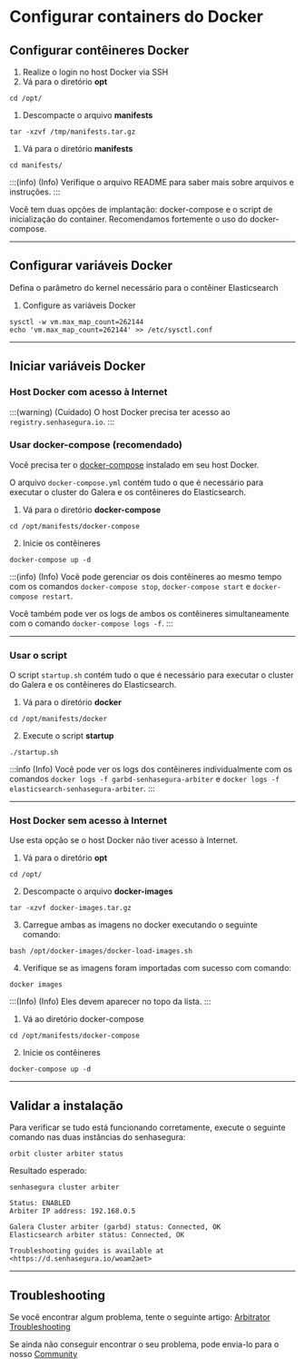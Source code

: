 # Configurar containers do Docker

## Configurar contêineres Docker
1. Realize o login no host Docker via SSH
2. Vá para o diretório **opt**
```
cd /opt/
```

1. Descompacte o arquivo **manifests**

```
tar -xzvf /tmp/manifests.tar.gz

```

1. Vá para o diretório **manifests**

```
cd manifests/

```

:::(info) (Info)
Verifique o arquivo README para saber mais sobre arquivos e instruções.
:::

Você tem duas opções de implantação: docker-compose e o script de inicialização do container. Recomendamos fortemente o uso do docker-compose.

---

## Configurar variáveis Docker

Defina o parâmetro do kernel necessário para o contêiner Elasticsearch

1. Configure as variáveis Docker

```
sysctl -w vm.max_map_count=262144
echo 'vm.max_map_count=262144' >> /etc/sysctl.conf

```

---

## Iniciar variáveis Docker

### Host Docker com acesso à Internet

:::(warning) (Cuidado)
O host Docker precisa ter acesso ao `registry.senhasegura.io`.
:::

### Usar docker-compose (recomendado)

Você precisa ter o [docker-compose](https://docs.docker.com/compose/install/) instalado em seu host Docker.

O arquivo `docker-compose.yml` contém tudo o que é necessário para executar o cluster do Galera e os contêineres do Elasticsearch.

1. Vá para o diretório **docker-compose**

```
cd /opt/manifests/docker-compose

```

2. Inicie os contêineres

```
docker-compose up -d

```

:::(info) (Info)
Você pode gerenciar os dois contêineres ao mesmo tempo com os comandos `docker-compose stop`, `docker-compose start` e `docker-compose restart`.

Você também pode ver os logs de ambos os contêineres simultaneamente com o comando `docker-compose logs -f`.
:::

---

### Usar o script

O script `startup.sh` contém tudo o que é necessário para executar o cluster do Galera e os contêineres do Elasticsearch.

1. Vá para o diretório **docker**

```
cd /opt/manifests/docker

```

2. Execute o script **startup**

```
./startup.sh

```

:::info (Info)
Você pode ver os logs dos contêineres individualmente com os comandos `docker logs -f garbd-senhasegura-arbiter` e `docker logs -f elasticsearch-senhasegura-arbiter`.
:::

---

### Host Docker sem acesso à Internet

Use esta opção se o host Docker não tiver acesso à Internet.

1. Vá para o diretório **opt**

```
cd /opt/

```

2. Descompacte o arquivo **docker-images**

```
tar -xzvf docker-images.tar.gz

```

3. Carregue ambas as imagens no docker executando o seguinte comando:

```
bash /opt/docker-images/docker-load-images.sh

```

4. Verifique se as imagens foram importadas com sucesso com comando:

```
docker images

```

:::(Info) (Info)
Eles devem aparecer no topo da lista.
:::

1. Vá ao diretório docker-compose

```
cd /opt/manifests/docker-compose

```

2. Inicie os contêineres

```
docker-compose up -d

```

---

## Validar a instalação

Para verificar se tudo está funcionando corretamente, execute o seguinte comando nas duas instâncias do senhasegura:

```
orbit cluster arbiter status

```

Resultado esperado:

```
senhasegura cluster arbiter

Status: ENABLED
Arbiter IP address: 192.168.0.5

Galera Cluster arbiter (garbd) status: Connected, OK
Elasticsearch arbiter status: Connected, OK

Troubleshooting guides is available at <https://d.senhasegura.io/woam2aet>

```

---

## Troubleshooting

Se você encontrar algum problema, tente o seguinte artigo: [Arbitrator Troubleshooting](/v3-32/docs/arbitrator-troubleshooting)

Se ainda não conseguir encontrar o seu problema, pode envia-lo para o nosso [Community](https://community.senhasegura.io/?utm_source=HelpCenter&utm_medium=Article&utm_campaign=ArbitratorInstallation)